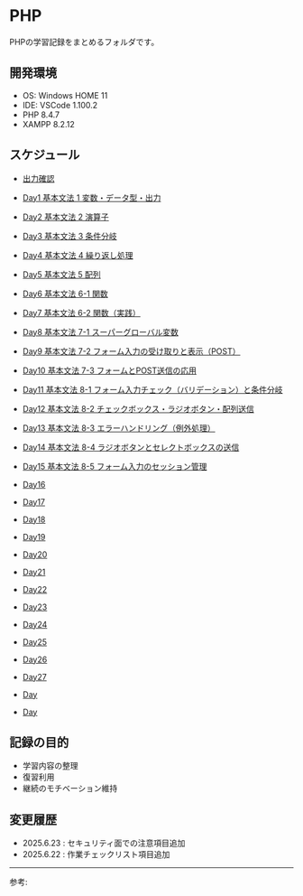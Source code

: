 # PHP

PHPの学習記録をまとめるフォルダです。

## 開発環境

- OS: Windows HOME 11
- IDE: VSCode 1.100.2
- PHP 8.4.7
- XAMPP 8.2.12

## スケジュール

- [出力確認](./operationCheck/)

- [Day1 基本文法 1 変数・データ型・出力](./basicSyntax/)
- [Day2 基本文法 2 演算子](./calculation/)
- [Day3 基本文法 3 条件分岐](./conditionalBranching/)
- [Day4 基本文法 4 繰り返し処理](./repetition/) 
- [Day5 基本文法 5 配列](./arryas/)
- [Day6 基本文法 6-1 関数](./function-1/)
- [Day7 基本文法 6-2 関数（実践）](./function-2/)
- [Day8 基本文法 7-1 スーパーグローバル変数](./superGlobal-1/) 
- [Day9 基本文法 7-2 フォーム入力の受け取りと表示（POST）](./superGlobal-2/)
- [Day10 基本文法 7-3 フォームとPOST送信の応用](./superGlobal-3/)
- [Day11 基本文法 8-1 フォーム入力チェック（バリデーション）と条件分岐](./form-1/)
- [Day12 基本文法 8-2 チェックボックス・ラジオボタン・配列送信](./form-2/) 
- [Day13 基本文法 8-3 エラーハンドリング（例外処理）](./form-3/)
- [Day14 基本文法 8-4 ラジオボタンとセレクトボックスの送信](./form-4/)
- [Day15 基本文法 8-5 フォーム入力のセッション管理](./form-5/)
- [Day16 ]()
- [Day17 ]()
- [Day18 ]()
- [Day19 ]()
- [Day20 ]()
- [Day21 ]()
- [Day22 ]()
- [Day23 ]()
- [Day24 ]()
- [Day25 ]()
- [Day26 ]()
- [Day27 ]()
- [Day ]()
- [Day ]()

## 記録の目的

- 学習内容の整理
- 復習利用
- 継続のモチベーション維持

## 変更履歴


- 2025.6.23 : セキュリティ面での注意項目追加
- 2025.6.22 : 作業チェックリスト項目追加

---
参考: []()

